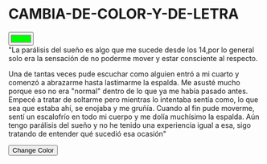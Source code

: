<html> 
 <head> 
 <meta name="viewport" content="width=device-width, initial-scale=1"> 
  <tittle><h1>CAMBIA-DE-COLOR-Y-DE-LETRA</h1></tittle> 
</head> 
 
<body> 
 
 <!--Default Color is Black--> 
 <input type="color" value="#00FF00" />
 <div id="t_div">"La parálisis del sueño es algo que me sucede desde los 14,por lo general solo era la sensación de no poderme mover y estar consciente al respecto.

Una de tantas veces pude escuchar como alguien entró a mi cuarto y comenzó a abrazarme hasta lastimarme la espalda. Me asusté mucho porque eso no era "normal" dentro de lo que ya me había pasado antes. Empecé a tratar de soltarme pero mientras lo intentaba sentía como, lo que sea que estaba ahí, se enojaba y me gruñía. Cuando al fin pude moverme, sentí un escalofrío en todo mi cuerpo y me dolía muchísimo la espalda. Aún tengo parálisis del sueño y no he tenido una experiencia igual a esa, sigo tratando de entender qué sucedió esa ocasión"</div> 
 
 <button type="button" onclick="set_color();">Change Color</button> 
 
 <script> 
  function set_color() 
  { 
   document.getElementById("t_div").style.color = "red"; 
  } 
 </script> 
 
</body> 
 
</html>
